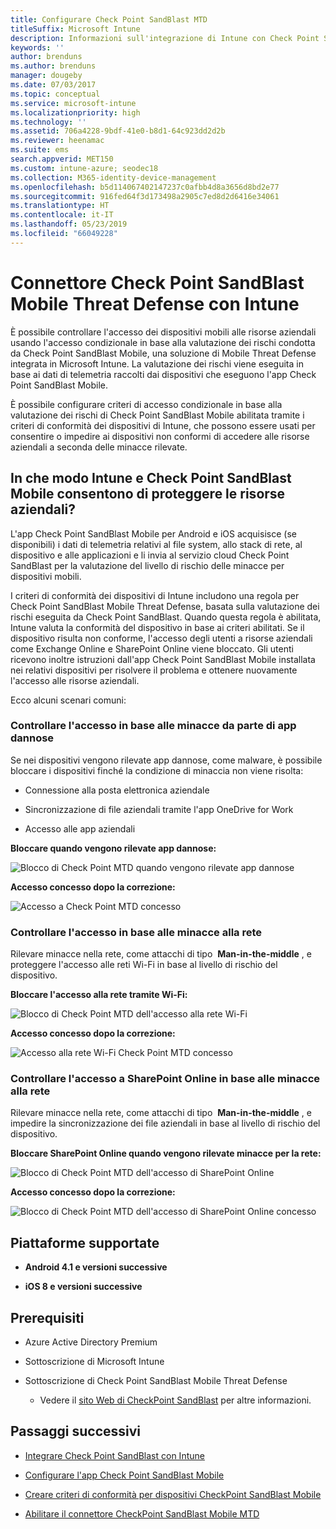 ```yaml
---
title: Configurare Check Point SandBlast MTD
titleSuffix: Microsoft Intune
description: Informazioni sull'integrazione di Intune con Check Point SandBlast Mobile Threat Defense per controllare l'accesso dei dispositivi mobili alle risorse aziendali.
keywords: ''
author: brenduns
ms.author: brenduns
manager: dougeby
ms.date: 07/03/2017
ms.topic: conceptual
ms.service: microsoft-intune
ms.localizationpriority: high
ms.technology: ''
ms.assetid: 706a4228-9bdf-41e0-b8d1-64c923dd2d2b
ms.reviewer: heenamac
ms.suite: ems
search.appverid: MET150
ms.custom: intune-azure; seodec18
ms.collection: M365-identity-device-management
ms.openlocfilehash: b5d114067402147237c0afbb4d8a3656d8bd2e77
ms.sourcegitcommit: 916fed64f3d173498a2905c7ed8d2d6416e34061
ms.translationtype: HT
ms.contentlocale: it-IT
ms.lasthandoff: 05/23/2019
ms.locfileid: "66049228"
---
```

# <a name="check-point-sandblast-mobile-threat-defense-connector-with-intune"></a>Connettore Check Point SandBlast Mobile Threat Defense con Intune

È possibile controllare l'accesso dei dispositivi mobili alle risorse aziendali usando l'accesso condizionale in base alla valutazione dei rischi condotta da Check Point SandBlast Mobile, una soluzione di Mobile Threat Defense integrata in Microsoft Intune. La valutazione dei rischi viene eseguita in base ai dati di telemetria raccolti dai dispositivi che eseguono l'app Check Point SandBlast Mobile.

È possibile configurare criteri di accesso condizionale in base alla valutazione dei rischi di Check Point SandBlast Mobile abilitata tramite i criteri di conformità dei dispositivi di Intune, che possono essere usati per consentire o impedire ai dispositivi non conformi di accedere alle risorse aziendali a seconda delle minacce rilevate.

## <a name="how-do-intune-and-check-point-sandblast-mobile-help-protect-your-company-resources"></a>In che modo Intune e Check Point SandBlast Mobile consentono di proteggere le risorse aziendali?

L'app Check Point SandBlast Mobile per Android e iOS acquisisce (se disponibili) i dati di telemetria relativi al file system, allo stack di rete, al dispositivo e alle applicazioni e li invia al servizio cloud Check Point SandBlast per la valutazione del livello di rischio delle minacce per dispositivi mobili.

I criteri di conformità dei dispositivi di Intune includono una regola per Check Point SandBlast Mobile Threat Defense, basata sulla valutazione dei rischi eseguita da Check Point SandBlast. Quando questa regola è abilitata, Intune valuta la conformità del dispositivo in base ai criteri abilitati. Se il dispositivo risulta non conforme, l'accesso degli utenti a risorse aziendali come Exchange Online e SharePoint Online viene bloccato. Gli utenti ricevono inoltre istruzioni dall'app Check Point SandBlast Mobile installata nei relativi dispositivi per risolvere il problema e ottenere nuovamente l'accesso alle risorse aziendali.

<!-- ## Sample scenarios 
closing syntax for comment above is missing. Please insert closing syntax at intended location. -->

Ecco alcuni scenari comuni:

### <a name="control-access-based-on-threats-from-malicious-apps"></a>Controllare l'accesso in base alle minacce da parte di app dannose

Se nei dispositivi vengono rilevate app dannose, come malware, è possibile bloccare i dispositivi finché la condizione di minaccia non viene risolta:

-   Connessione alla posta elettronica aziendale

-   Sincronizzazione di file aziendali tramite l'app OneDrive for Work

-   Accesso alle app aziendali

**Bloccare quando vengono rilevate app dannose:**

![Blocco di Check Point MTD quando vengono rilevate app dannose](./media/checkpoint-MTD-2.PNG)

**Accesso concesso dopo la correzione:**

![Accesso a Check Point MTD concesso](./media/checkpoint-MTD-3.PNG)

### <a name="control-access-based-on-threat-to-network"></a>Controllare l'accesso in base alle minacce alla rete

Rilevare minacce nella rete, come attacchi di tipo  **Man-in-the-middle** , e proteggere l'accesso alle reti Wi-Fi in base al livello di rischio del dispositivo.

**Bloccare l'accesso alla rete tramite Wi-Fi:**

![Blocco di Check Point MTD dell'accesso alla rete Wi-Fi](./media/checkpoint-MTD-4.PNG)

**Accesso concesso dopo la correzione:**

![Accesso alla rete Wi-Fi Check Point MTD concesso](./media/checkpoint-MTD-5.PNG)

### <a name="control-access-to-sharepoint-online-based-on-threat-to-network"></a>Controllare l'accesso a SharePoint Online in base alle minacce alla rete

Rilevare minacce nella rete, come attacchi di tipo  **Man-in-the-middle** , e impedire la sincronizzazione dei file aziendali in base al livello di rischio del dispositivo.

**Bloccare SharePoint Online quando vengono rilevate minacce per la rete:**

![Blocco di Check Point MTD dell'accesso di SharePoint Online](./media/checkpoint-MTD-6.PNG)

**Accesso concesso dopo la correzione:**

![Blocco di Check Point MTD dell'accesso di SharePoint Online concesso](./media/checkpoint-MTD-7.PNG)

## <a name="supported-platforms"></a>Piattaforme supportate

-   **Android 4.1 e versioni successive**

-   **iOS 8 e versioni successive**

## <a name="pre-requisites"></a>Prerequisiti

-   Azure Active Directory Premium

-   Sottoscrizione di Microsoft Intune

-   Sottoscrizione di Check Point SandBlast Mobile Threat Defense
    -   Vedere il [sito Web di CheckPoint SandBlast](https://www.checkpoint.com/) per altre informazioni.

## <a name="next-steps"></a>Passaggi successivi

- [Integrare Check Point SandBlast con Intune](checkpoint-sandblast-mobile-mtd-connector-integration.md)

- [Configurare l'app Check Point SandBlast Mobile](mtd-apps-ios-app-configuration-policy-add-assign.md)

- [Creare criteri di conformità per dispositivi CheckPoint SandBlast Mobile](mtd-device-compliance-policy-create.md)

- [Abilitare il connettore CheckPoint SandBlast Mobile MTD](mtd-connector-enable.md)
